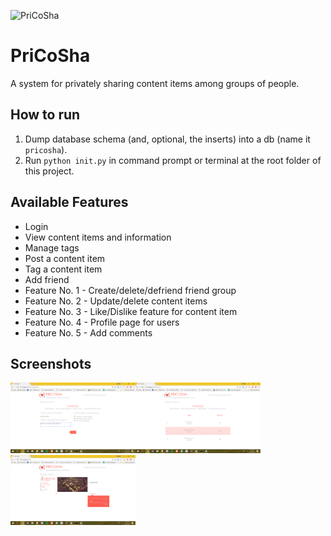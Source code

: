 ![PriCoSha](https://i.gyazo.com/184f69f915334ca8a29d9fb639080be5.png)
# PriCoSha
A system for privately sharing content items among groups of people.

## How to run
1. Dump database schema (and, optional, the inserts) into a db (name it `pricosha`).
2. Run `python init.py` in command prompt or terminal at the root folder of this project.

## Available Features
- Login
- View content items and information
- Manage tags
- Post a content item
- Tag a content item
- Add friend
- Feature No. 1 - Create/delete/defriend friend group
- Feature No. 2 - Update/delete content items
- Feature No. 3 - Like/Dislike feature for content item
- Feature No. 4 - Profile page for users
- Feature No. 5 - Add comments

## Screenshots
<img src="static/createGroup.png" width="200px"><img src="static/friendspage.png" width="200px"><img src="static/homepage.png" width="200px">

